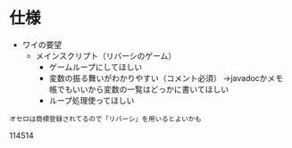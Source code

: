 # 仕様
- ワイの要望
    - メインスクリプト（リバーシのゲーム）
      - ゲームループにしてほしい
      - 変数の振る舞いがわかりやすい（コメント必須）
        →javadocかメモ帳でもいいから変数の一覧はどっかに書いてほしい
      - ループ処理使ってほしい

`オセロは商標登録されてるので「リバーシ」を用いるとよいかも`

  
  114514
